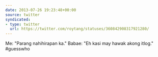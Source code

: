 ```yaml
---
date: 2013-07-26 19:23:48+00:00
source: twitter
syndicated:
- type: twitter
  url: https://twitter.com/roytang/statuses/360842908317921280/
---
```


Me: "Parang nahihirapan ka." Babae: "Eh kasi may hawak akong itlog." #guesswho